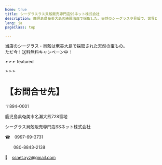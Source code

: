 ```yaml
---
home: true
title: シーグラスラス貝殻販売専門店SSネット株式会社
description: 鹿児島県奄美大島の綺麗海岸で採取した、天然のシーグラスや貝殻で、世界にひとつだけのオリジナルフォットフレームを作成して間ませんか？シーグラスや貝殻も沢山、販売しています。
lang: ja
pageClass: top

---
```


<div class="banner"><div class="container">
当店のシーグラス・貝殻は奄美大島で採取された天然の宝もの。<br>
ただ今！送料無料キャンペーン中！
</div></div>

➣➣➣ featured

<!-- アイコン：order, 商品! -->


<!-- アイコン：heart, 案内 -->


<!-- アイコン：info, 作成見本 -->


<!-- アイコン：ssnet, SSネット -->

➣➣➣

<instagram-feed />

<div class="extra"><div class="container">

# 【お問合せ先】

〒894-0001

  鹿児島県奄美市名瀬大熊728番地

  シーグラス貝殻販売専門店SSネット株式会社


  ☎　0997-69-3731

  　　080-8843-2138

  📧　[ssnet.xyz@gmail.com](mailto:ssnet.xyz@gmail.com)

</div></div>
